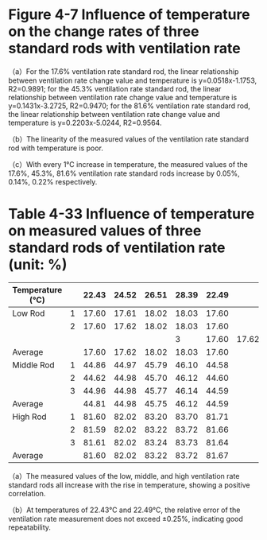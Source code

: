 # Figure 4-7 Influence of temperature on the change rates of three standard rods with ventilation rate

（a）For the 17.6% ventilation rate standard rod, the linear relationship between ventilation rate change value and temperature is y=0.0518x-1.1753, R2=0.9891; for the 45.3% ventilation rate standard rod, the linear relationship between ventilation rate change value and temperature is y=0.1431x-3.2725, R2=0.9470; for the 81.6% ventilation rate standard rod, the linear relationship between ventilation rate change value and temperature is y=0.2203x-5.0244, R2=0.9564.

（b）The linearity of the measured values of the ventilation rate standard rod with temperature is poor.

（c）With every 1°C increase in temperature, the measured values of the 17.6%, 45.3%, 81.6% ventilation rate standard rods increase by 0.05%, 0.14%, 0.22% respectively.

# Table 4-33 Influence of temperature on measured values of three standard rods of ventilation rate (unit: %)

|Temperature (°C)| |22.43|24.52|26.51|28.39|22.49| | | | |
|---|---|---|---|---|---|---|---|---|---|---|
|Low Rod|1|17.60|17.61|18.02|18.03|17.60| | | | |
| |2|17.60|17.62|18.02|18.03|17.60| | | | |
| | | | | |3|17.60|17.62|18.02|18.03|17.60|
|Average| |17.60|17.62|18.02|18.03|17.60| | | | |
|Middle Rod|1|44.86|44.97|45.79|46.10|44.58| | | | |
| |2|44.62|44.98|45.70|46.12|44.60| | | | |
| |3|44.96|44.98|45.77|46.14|44.59| | | | |
|Average| |44.81|44.98|45.75|46.12|44.59| | | | |
|High Rod|1|81.60|82.02|83.20|83.70|81.71| | | | |
| |2|81.59|82.02|83.22|83.72|81.66| | | | |
| |3|81.61|82.02|83.24|83.73|81.64| | | | |
|Average| |81.60|82.02|83.22|83.72|81.67| | | | |

（a）The measured values of the low, middle, and high ventilation rate standard rods all increase with the rise in temperature, showing a positive correlation.

（b）At temperatures of 22.43°C and 22.49°C, the relative error of the ventilation rate measurement does not exceed ±0.25%, indicating good repeatability.